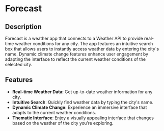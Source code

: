 # Forecast

## Description
Forecast is a weather app that connects to a Weather API to provide real-time weather conditions for any city. The app features an intuitive search box that allows users to instantly access weather data by entering the city's name. Dynamic climate change features enhance user engagement by adapting the interface to reflect the current weather conditions of the selected city.

## Features
- **Real-time Weather Data**: Get up-to-date weather information for any city.
- **Intuitive Search**: Quickly find weather data by typing the city's name.
- **Dynamic Climate Change**: Experience an immersive interface that adapts to the current weather conditions.
- **Thematic Interface**: Enjoy a visually appealing interface that changes based on the weather of the city you’re exploring.
